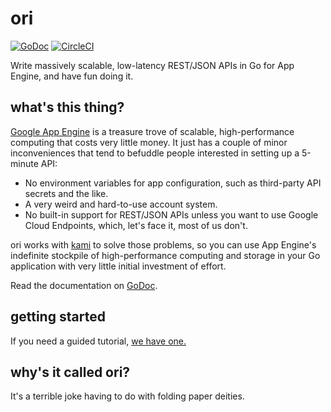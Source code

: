 # ori
[![GoDoc](https://godoc.org/github.com/the-information/ori?status.svg)](https://godoc.org/github.com/the-information/ori)
[![CircleCI](https://circleci.com/gh/the-information/ori.svg?style=svg)](https://circleci.com/gh/the-information/ori)

Write massively scalable, low-latency REST/JSON APIs in Go for App Engine, and have fun doing it.

## what's this thing?

[Google App Engine](https://cloud.google.com/appengine/docs/go/) is a treasure trove of scalable,
high-performance computing that costs very little money.
It just has a couple of minor inconveniences that tend to befuddle people interested in setting up a 5-minute API:

- No environment variables for app configuration, such as third-party API secrets and the like.
- A very weird and hard-to-use account system.
- No built-in support for REST/JSON APIs unless you want to use Google Cloud Endpoints, which, let's face it,
most of us don't.

ori works with [kami](https://github.com/guregu/kami) to solve those problems,
so you can use App Engine's indefinite stockpile of high-performance computing and storage
in your Go application with very little initial investment of effort.

Read the documentation on [GoDoc](https://godoc.org/github.com/the-information/ori).

## getting started

If you need a guided tutorial, [we have one.](https://github.com/the-information/ori/blob/master/tutorial/01-getting-started.md)

## why's it called ori?

It's a terrible joke having to do with folding paper deities. 
